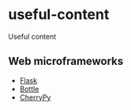 # useful-content
Useful content
## Web microframeworks
* [Flask](http://flask.pocoo.org/)
* [Bottle](http://bottlepy.org/docs/dev/index.html)
* [CherryPy](http://www.cherrypy.org/)
